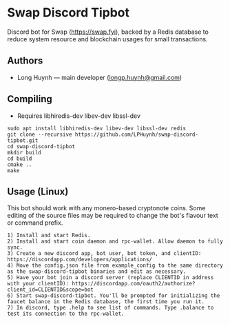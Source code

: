 # Swap Discord Tipbot

Discord bot for Swap (https://swap.fyi), backed by a Redis database to reduce system resource and blockchain usages for small transactions.

## Authors

- Long Huynh  — main developer (longp.huynh@gmail.com)

## Compiling

- Requires libhiredis-dev libev-dev libssl-dev
```
sudo apt install libhiredis-dev libev-dev libssl-dev redis
git clone --recursive https://github.com/LPHuynh/swap-discord-tipbot.git
cd swap-discord-tipbot
mkdir build
cd build
cmake ..
make
```

## Usage (Linux)
This bot should work with any monero-based cryptonote coins. Some editing of the source files may be required to change the bot's flavour text or command prefix.
```
1) Install and start Redis.
2) Install and start coin daemon and rpc-wallet. Allow daemon to fully sync.
3) Create a new discord app, bot user, bot token, and clientID: https://discordapp.com/developers/applications/
4) Move the config.json file from example_config to the same directory as the swap-discord-tipbot binaries and edit as necessary.
5) Have your bot join a discord server (replace CLIENTID in address with your clientID): https://discordapp.com/oauth2/authorize?client_id=CLIENTID&scope=bot
6) Start swap-discord-tipbot. You'll be prompted for initializing the faucet balance in the Redis database, the first time you run it.
7) In discord, type .help to see list of commands. Type .balance to test its connection to the rpc-wallet.
```

